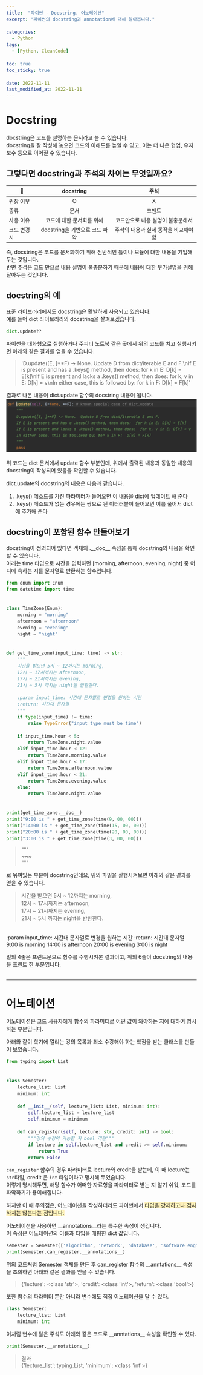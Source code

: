 ```yaml
---
title:  "파이썬 - Docstring, 어노테이션"
excerpt: "파이썬의 docstring과 annotation에 대해 알아봅니다."

categories:
  - Python
tags:
  - [Python, CleanCode]

toc: true
toc_sticky: true
 
date: 2022-11-11
last_modified_at: 2022-11-11
---
```


# Docstring
docstring은 코드를 설명하는 문서라고 볼 수 있습니다.  
docstring을 잘 작성해 놓으면 코드의 이해도를 높일 수 있고, 이는 더 나은 협업, 유지보수 등으로 이어질 수 있습니다.  

## 그렇다면 docstring과 주석의 차이는 무엇일까요?  
  
|📝|docstring|주석|
|---|:---:|:---:|
|권장 여부|O|X|
|종류|문서|코멘트|
|사용 이유|코드에 대한 문서화를 위해|코드만으로 내용 설명이 불충분해서|
|코드 변경 시|docstring을 기반으로 코드 파악|주석의 내용과 실제 동작을 비교해야 함|  

즉, docstring은 코드를 문서화하기 위해 전반적인 틀이나 모듈에 대한 내용을 기입해 두는 것입니다.  
반면 주석은 코드 만으로 내용 설명이 불충분하기 때문에 내용에 대한 부가설명을 위해 달아두는 것입니다.  

## docstring의 예  
표준 라이브러리에서도 docstring은 활발하게 사용되고 있습니다.  
예를 들어 dict 라이브러리의 docstring을 살펴보겠습니다. 

```python
dict.update??
```
파이썬을 대화형으로 실행하거나 주피터 노트북 같은 곳에서 위의 코드를 치고 실행시키면 아래와 같은 결과를 얻을 수 있습니다.
>'D.update([E, ]**F) -> None.  Update D from dict/iterable E and F.\nIf E is present and has a .keys() method, then does:  for k in E: D[k] = E[k]\nIf E is present and lacks a .keys() method, then does:  for k, v in E: D[k] = v\nIn either case, this is followed by: for k in F:  D[k] = F[k]'

결과로 나온 내용이 dict.update 함수의 docstring 내용이 됩니다.
![](/assets/img/2022-11-11-docstring_and_annotation/2022-11-11-docstring_and_annotation_1.png)

위 코드는 dict 문서에서 update 함수 부분인데, 위에서 출력된 내용과 동일한 내용의 docstring이 작성되어 있음을 확인할 수 있습니다. 

dict.update의 docstring의 내용은 다음과 같습니다.  
1. .keys() 메소드를 가진 파라미터가 들어오면 이 내용을 dict에 업데이트 해 준다
3. .keys() 메소드가 없는 경우에는 쌍으로 된 이터러블이 들어오면 이를 풀어서 dict에 추가해 준다  

## docstring이 포함된 함수 만들어보기
docstring이 정의되어 있다면 객체의 .\_\_doc\_\_ 속성을 통해 docstring의 내용을 확인할 수 있습니다.  
아래는 time 타입으로 시간을 입력하면 [morning, afternoon, evening, night] 중 어디에 속하는 지를 문자열로 반환하는 함수입니다.

```python
from enum import Enum
from datetime import time


class TimeZone(Enum):
    morning = "morning"
    afternoon = "afternoon"
    evening = "evening"
    night = "night"


def get_time_zone(input_time: time) -> str:
    """
    시간을 받으면 5시 ~ 12까지는 morning, 
    12시 ~ 17시까지는 afternoon, 
    17시 ~ 21시까지는 evening, 
    21시 ~ 5시 까지는 night을 반환한다.

    :param input_time: 시간대 문자열로 변경을 원하는 시간
    :return: 시간대 문자열
    """
    if type(input_time) != time:
        raise TypeError("input type must be time")

    if input_time.hour < 5:
        return TimeZone.night.value
    elif input_time.hour < 12:
        return TimeZone.morning.value
    elif input_time.hour < 17:
        return TimeZone.afternoon.value
    elif input_time.hour < 21:
        return TimeZone.evening.value
    else:
        return TimeZone.night.value


print(get_time_zone.__doc__)
print("9:00 is " + get_time_zone(time(9, 00, 00)))
print("14:00 is " + get_time_zone(time(15, 00, 00)))
print("20:00 is " + get_time_zone(time(20, 00, 00)))
print("3:00 is " + get_time_zone(time(3, 00, 00)))
```

>"""   
\~\~\~   
"""  
 
로 묶여있는 부분이 docstring인데요, 위의 파일을 실행시켜보면 아래와 같은 결과를 얻을 수 있습니다.  



>시간을 받으면 5시 ~ 12까지는 morning,  
12시 ~ 17시까지는 afternoon,  
17시 ~ 21시까지는 evening,  
21시 ~ 5시 까지는 night을 반환한다.  
<br/>
:param input_time: 시간대 문자열로 변경을 원하는 시간   
:return: 시간대 문자열 
<br/>  
9:00 is morning 
14:00 is afternoon 
20:00 is evening 
3:00 is night 

밑의 4줄은 프린트문으로 함수를 수행시켜본 결과이고, 위의 6줄이 docstring의 내용을 프린트 한 부분입니다.  
<br/>
<hr/> 

# 어노테이션 
어노테이션은 코드 사용자에게 함수의 파라미터로 어떤 값이 와야하는 지에 대하여 명시하는 부분입니다.   

아래와 같이 학기에 열리는 강의 목록과 최소 수강해야 하는 학점을 받는 클래스를 만들어 보았습니다.  
```python
from typing import List


class Semester:
    lecture_list: List
    minimum: int

    def __init__(self, lecture_list: List, minimum: int):
        self.lecture_list = lecture_list
        self.minimum = minimum

    def can_register(self, lecture: str, credit: int) -> bool:
        """강의 수강이 가능한 지 bool 리턴"""
        if lecture in self.lecture_list and credit >= self.minimum:
            return True
        return False
```

`can_register` 함수의 경우 파라미터로 lecture와 credit을 받는데, 이 때 lecture는 `str`타입, credit 은 `int` 타입이라고 명시해 두었습니다.  
이렇게 명시해두면, 해당 함수가 어떠한 자료형을 파라미터로 받는 지 알기 쉬워, 코드를 파악하기가 용이해집니다.  

하지만 이 때 주의점은, 어노테이션을 작성하더라도 파이썬에서 <span style="background-color:#fff0ba">타입을 강제하고나 검사하지는 않는다는 점입니다.</span>  

어노테이션을 사용하면 \_\_annotations\_\_라는 특수한 속성이 생깁니다.  
이 속성은 어노테이션의 이름과 타입을 매핑한 dict 값입니다. 

```python
semester = Semester(['algorithm', 'network', 'database', 'software engineering', 'artificial intelligence'], 3)
print(semester.can_register.__annotations__)
```
위의 코드처럼 Semester 객체를 만든 후 can_register 함수의 \_\_anntations\_\_ 속성을 조회하면 아래와 같은 결과를 얻을 수 있습니다.  
>{'lecture': <class 'str'>, 'credit': <class 'int'>, 'return': <class 'bool'>}

또한 함수의 파라미터 뿐만 아니라 변수에도 직접 어노테이션을 달 수 있다.  
```python
class Semester:
    lecture_list: List
    minimum: int
```
이처럼 변수에 달은 주석도 아래와 같은 코드로 \_\_anntations\_\_ 속성을 확인할 수 있다.
```python
print(Semester.__annotations__)
``` 
>결과  
{'lecture_list': typing.List, 'minimum': <class 'int'>}
